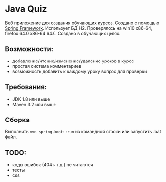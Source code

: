# Java Quiz

Веб приложение для создания обучающих курсов. Создано с помощью [Spring Framework][spr].
Использует БД H2.
Проверялось на win10 x86-64, firefox 64.0 x86-64 64.0.
Cоздано в обучающих целях.

## Возможности:
* добавление/чтение/изменение/удаление уроков в курсе
* простая система комментариев
* возможность добавить к каждому уроку вопрос для проверки

## Требования:
* JDK 1.8 или выше
* Maven 3.2 или выше

## Сборка
Выполнить `mvn spring-boot::run` из командной строки или запустить .bat файл.

## TODO:
- коды ошибок (404 и т.д.) не читаются
- тесты
- css

[spr]: https://spring.io/ "Spring"
